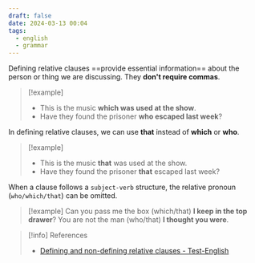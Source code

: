 ```yaml
---
draft: false
date: 2024-03-13 00:04
tags:
  - english
  - grammar
---
```


Defining relative clauses ==provide essential information== about the person or thing we are discussing. They **don't require commas**.

>[!example]
>- This is the music **which was used at the show**. 
>- Have they found the prisoner **who escaped last week**?
  
In defining relative clauses, we can use **that** instead of **which** or **who**.

>[!example]
>- This is the music **that** was used at the show. 
>- Have they found the prisoner **that** escaped last week?

When a clause follows a `subject-verb` structure, the relative pronoun (`who/which/that`) can be omitted.

>[!example]
>Can you pass me the box (which/that) **I keep in the top drawer**?
>You are not the man (who/that) **I thought you were**. 

> [!info] References
> - [Defining and non-defining relative clauses - Test-English](https://test-english.com/grammar-points/b1/defining-and-non-defining-relative-clauses/)
